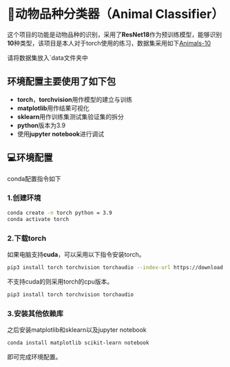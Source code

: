 # 🦊动物品种分类器（Animal Classifier）

这个项目的功能是动物品种的识别，采用了**ResNet18**作为预训练模型，能够识别**10**种类型，该项目是本人对于torch使用的练习，数据集采用如下[Animals-10](https://www.kaggle.com/datasets/alessiocorrado99/animals10)

请将数据集放入`data文件夹中

## 环境配置主要使用了如下包
- **torch**，**torchvision**用作模型的建立与训练
- **matplotlib**用作结果可视化
- **sklearn**用作训练集测试集验证集的拆分
- **python**版本为3.9
- 使用**jupyter notebook**进行调试

## 💻环境配置
conda配置指令如下
### 1.创建环境
```bash
conda create -n torch python = 3.9
conda activate torch
```
### 2.下载torch
如果电脑支持**cuda**，可以采用以下指令安装torch。
```bash
pip3 install torch torchvision torchaudio --index-url https://download.pytorch.org/whl/cu118
```
不支持cuda的则采用torch的cpu版本。
```bash
pip3 install torch torchvision torchaudio
```
### 3.安装其他依赖库
之后安装matplotlib和sklearn以及jupyter notebook
```bash
conda install matplotlib scikit-learn notebook
```
即可完成环境配置。
